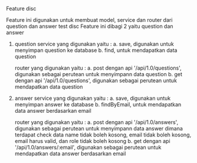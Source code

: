 Feature disc

Feature ini digunakan untuk membuat model, service dan router dari question dan answer test disc
Feature ini dibagi 2 yaitu question dan answer

1. question
    service yang digunakan yaitu :
    a. save, digunakan untuk menyimpan question ke database
    b. find, untuk mendapatkan data question

    router yang digunakan yaitu :
    a. post dengan api '/api/1.0/questions', digunakan sebagai perutean untuk menyimpann data question
    b. get dengan api '/api/1.0/questions', digunakan sebagai perutean untuk mendapatkan data question

2. answer
    service yang digunakan yaitu :
    a. save, digunakan untuk menyimpan answer ke database
    b. findByEmail, untuk mendapatkan data answer berdasarkan email

    router yang digunakan yaitu :
    a. post dengan api '/api/1.0/answers', digunakan sebagai perutean untuk menyimpann data answer dimana terdapat check data name tidak boleh kosong, email tidak boleh kosong, email harus valid, dan role tidak boleh kosong
    b. get dengan api '/api/1.0/answers/:email', digunakan sebagai perutean untuk mendapatkan data answer berdasarkan email